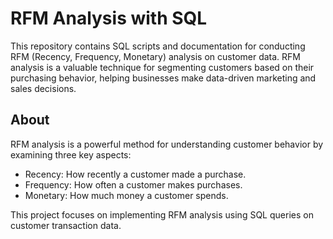 # RFM Analysis with SQL

This repository contains SQL scripts and documentation for conducting RFM (Recency, Frequency, Monetary) analysis on customer data. RFM analysis is a valuable technique for segmenting customers based on their purchasing behavior, helping businesses make data-driven marketing and sales decisions.

## About

RFM analysis is a powerful method for understanding customer behavior by examining three key aspects:

- Recency: How recently a customer made a purchase.
- Frequency: How often a customer makes purchases.
- Monetary: How much money a customer spends.

This project focuses on implementing RFM analysis using SQL queries on customer transaction data.
